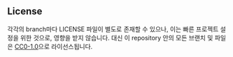 ## License
각각의 branch마다 LICENSE 파일이 별도로 존재할 수 있으나, 이는 빠른 프로젝트
설정을 위한 것으로, 영향을 받지 않습니다. 대신 이 repository 안의 모든 브랜치
및 파일은 [CC0-1.0](/LICENSE)으로 라이선스됩니다.
